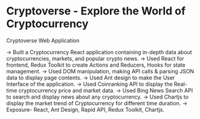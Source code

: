 # Cryptoverse - Explore the World of Cryptocurrency

Cryptoverse Web Application


->  Built a Cryptocurrency React application containing in-depth data about cryptocurrencies, markets, and
popular crypto news.
->  Used React for frontend, Redux Toolkit to create Actions and Reducers, Hooks for state
management.
-> Used DOM manipulation, making API calls & parsing JSON data to display page contents.
-> Used Ant design to make the User Interface of the application.
-> Used Coinranking API to display the Real-time cryptocurrency price and market data.
-> Used Bing News Search API to search and display news about any cryptocurrency.
-> Used Chartjs to display the market trend of Cryptocurrency for different time duration.
-> Exposure- React, Ant Design, Rapid API, Redux Toolkit, Chartjs.
